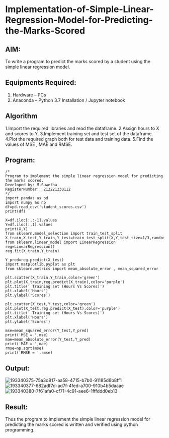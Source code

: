 # Implementation-of-Simple-Linear-Regression-Model-for-Predicting-the-Marks-Scored

## AIM:
To write a program to predict the marks scored by a student using the simple linear regression model.

## Equipments Required:
1. Hardware – PCs
2. Anaconda – Python 3.7 Installation / Jupyter notebook

## Algorithm
1.Import the required libraries and read the dataframe.
2.Assign hours to X and scores to Y.
3.Implement training set and test set of the dataframe. 4.Plot the required graph both for test data and training data. 5.Find the values of MSE , MAE and RMSE. 

## Program:
```
/*
Program to implement the simple linear regression model for predicting the marks scored.
Developed by: M.Suwetha
RegisterNumber:  212221230112
*/
import pandas as pd
import numpy as np
df=pd.read_csv('student_scores.csv')
print(df)

X=df.iloc[:,:-1].values
Y=df.iloc[:,1].values
print(X,Y)
from sklearn.model_selection import train_test_split
X_train,X_test,Y_train,Y_test=train_test_split(X,Y,test_size=1/3,random_state=0)
from sklearn.linear_model import LinearRegression
reg=LinearRegression()
reg.fit(X_train,Y_train)

Y_pred=reg.predict(X_test)
import matplotlib.pyplot as plt
from sklearn.metrics import mean_absolute_error , mean_squared_error

plt.scatter(X_train,Y_train,color='green')
plt.plot(X_train,reg.predict(X_train),color='purple')
plt.title(' Training set (Hours Vs Scores)')
plt.xlabel('Hours')
plt.ylabel('Scores')

plt.scatter(X_test,Y_test,color='green')
plt.plot(X_test,reg.predict(X_test),color='purple')
plt.title(' Training set (Hours Vs Scores)')
plt.xlabel('Hours')
plt.ylabel('Scores')

mse=mean_squared_error(Y_test,Y_pred)
print('MSE = ',mse)
mae=mean_absolute_error(Y_test,Y_pred)
print('MAE = ',mae)
rmse=np.sqrt(mse)
print('RMSE = ',rmse)
```

## Output:
![193340375-75a3d817-aa58-4715-b7b0-91185d6b8ff1](https://user-images.githubusercontent.com/94165336/197789061-a95223c8-028d-42f6-927e-740fb46226aa.png)
![193340377-682adf7d-ad7f-4fed-a700-910b4b5daaae](https://user-images.githubusercontent.com/94165336/197789111-a90533a0-3c4a-4e6c-b0f3-0c6d1a977e86.png)
![193340380-7f61afa0-cf71-4c91-aee6-1fffddd0eb13](https://user-images.githubusercontent.com/94165336/197789217-3e9b33d2-6f07-44b8-aa74-c3b2c4897279.png)



## Result:
Thus the program to implement the simple linear regression model for predicting the marks scored is written and verified using python programming.
